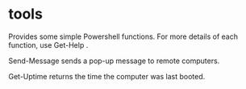 # tools

Provides some simple Powershell functions. For more details of each function, use Get-Help <function>.

Send-Message sends a pop-up message to remote computers.

Get-Uptime returns the time the computer was last booted.
